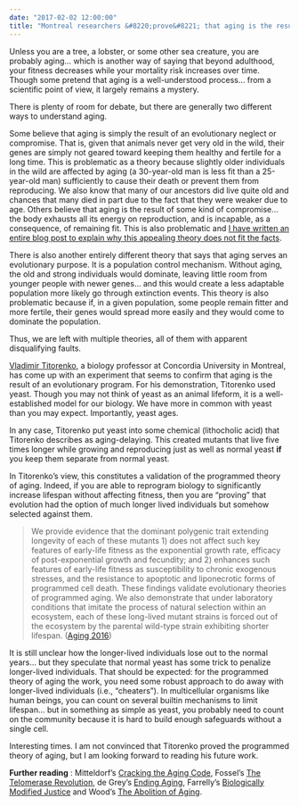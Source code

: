 ```yaml
---
date: "2017-02-02 12:00:00"
title: "Montreal researchers &#8220;prove&#8221; that aging is the result of a genetic program"
---
```




Unless you are a tree, a lobster, or some other sea creature, you are probably aging&hellip; which is another way of saying that beyond adulthood, your fitness decreases while your mortality risk increases over time. Though some pretend that aging is a well-understood process&hellip; from a scientific point of view, it largely remains a mystery.

There is plenty of room for debate, but there are generally two different ways to understand aging.

Some believe that aging is simply the result of an evolutionary neglect or compromise. That is, given that animals never get very old in the wild, their genes are simply not geared toward keeping them healthy and fertile for a long time. This is problematic as a theory because slightly older individuals in the wild are affected by aging (a 30-year-old man is less fit than a 25-year-old man) sufficiently to cause their death or prevent them from reproducing. We also know that many of our ancestors did live quite old and chances that many died in part due to the fact that they were weaker due to age. Others believe that aging is the result of some kind of compromise&hellip; the body exhausts all its energy on reproduction, and is incapable, as a consequence, of remaining fit. This is also problematic and [I have written an entire blog post to explain why this appealing theory does not fit the facts](/lemire/blog/2016/08/31/the-rate-of-living-theory-is-wrong/).

There is also another entirely different theory that says that aging serves an evolutionary purpose. It is a population control mechanism. Without aging, the old and strong individuals would dominate, leaving little room from younger people with newer genes&hellip; and this would create a less adaptable population more likely go through extinction events. This theory is also problematic because if, in a given population, some people remain fitter and more fertile, their genes would spread more easily and they would come to dominate the population.

Thus, we are left with multiple theories, all of them with apparent disqualifying faults.

[Vladimir Titorenko](https://scholar.google.ca/citations?hl=en&#038;user=lun9uCoAAAAJ&#038;view_op=list_works&#038;sortby=pubdate), a biology professor at Concordia University in Montreal, has come up with an experiment that seems to confirm that aging is the result of an evolutionary program. For his demonstration, Titorenko used yeast. Though you may not think of yeast as an animal lifeform, it is a well-established model for our biology. We have more in common with yeast than you may expect. Importantly, yeast ages.

In any case, Titorenko put yeast into some chemical (lithocholic acid) that Titorenko describes as aging-delaying. This created mutants that live five times longer while growing and reproducing just as well as normal yeast __if__ you keep them separate from normal yeast.

In Titorenko&rsquo;s view, this constitutes a validation of the programmed theory of aging. Indeed, if you are able to reprogram biology to significantly increase lifespan without affecting fitness, then you are &ldquo;proving&rdquo; that evolution had the option of much longer lived individuals but somehow selected against them.

> We provide evidence that the dominant polygenic trait extending longevity of each of these mutants 1) does not affect such key features of early-life fitness as the exponential growth rate, efficacy of post-exponential growth and fecundity; and 2) enhances such features of early-life fitness as susceptibility to chronic exogenous stresses, and the resistance to apoptotic and liponecrotic forms of programmed cell death. These findings validate evolutionary theories of programmed aging. We also demonstrate that under laboratory conditions that imitate the process of natural selection within an ecosystem, each of these long-lived mutant strains is forced out of the ecosystem by the parental wild-type strain exhibiting shorter lifespan. ([Aging 2016](https://www.ncbi.nlm.nih.gov/pmc/articles/PMC5115907/))

It is still unclear how the longer-lived individuals lose out to the normal years&hellip; but they speculate that normal yeast has some trick to penalize longer-lived individuals. That should be expected: for the programmed theory of aging the work, you need some robust approach to do away with longer-lived individuals (i.e., &ldquo;cheaters&rdquo;). In multicellular organisms like human beings, you can count on several builtin mechanisms to limit lifespan&hellip; but in something as simple as yeast, you probably need to count on the community because it is hard to build enough safeguards without a single cell.

Interesting times. I am not convinced that Titorenko proved the programmed theory of aging, but I am looking forward to reading his future work.

__Further reading__ : Mitteldorf&rsquo;s [Cracking the Aging Code](https://www.amazon.com/Cracking-Aging-Code-Science-Old-/dp/B018E6TUIO/), Fossel&rsquo;s [The Telomerase Revolution](https://www.amazon.com/Telomerase-Revolution-Enzyme-Aging%C2%85-Healthier/dp/194163169X/), de Grey&rsquo;s [Ending Aging](https://www.amazon.com/Ending-Aging-Rejuvenation-Breakthroughs-Lifetime-ebook/dp/B001ANSSKA/), Farrelly&rsquo;s [Biologically Modified Justice](https://www.amazon.com/Biologically-Modified-Justice-Colin-Farrelly-ebook/dp/B01EYQ8KMK/) and Wood&rsquo;s [The Abolition of Aging](https://www.amazon.com/Abolition-Aging-forthcoming-extension-longevity-ebook/dp/B01G5QAYJ4/).

